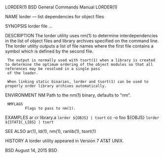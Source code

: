 LORDER(1)                                                                      BSD General Commands Manual                                                                      LORDER(1)

NAME
     lorder — list dependencies for object files

SYNOPSIS
     lorder file ...

DESCRIPTION
     The lorder utility uses nm(1) to determine interdependencies in the list of object files and library archives specified on the command line.  The lorder utility outputs a list of
     file names where the first file contains a symbol which is defined by the second file.

     The output is normally used with tsort(1) when a library is created to determine the optimum ordering of the object modules so that all references may be resolved in a single pass
     of the loader.

     When linking static binaries, lorder and tsort(1) can be used to properly order library archives automatically.

ENVIRONMENT
     NM      Path to the nm(1) binary, defaults to “nm”.

     NMFLAGS
             Flags to pass to nm(1).

EXAMPLES
           ar cr library.a `lorder ${OBJS} | tsort`
           cc -o foo ${OBJS} `lorder ${STATIC_LIBS} | tsort`

SEE ALSO
     ar(1), ld(1), nm(1), ranlib(1), tsort(1)

HISTORY
     A lorder utility appeared in Version 7 AT&T UNIX.

BSD                                                                                  August 14, 2015                                                                                  BSD
